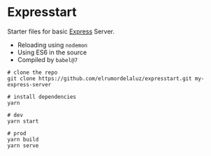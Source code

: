 # Expresstart

Starter files for basic [Express](https://expressjs.com/) Server.

- Reloading using `nodemon`
- Using ES6 in the source
- Compiled by `babel@7`

```
# clone the repo
git clone https://github.com/elrumordelaluz/expresstart.git my-express-server
```

```
# install dependencies
yarn
```

```
# dev
yarn start
```

```
# prod
yarn build
yarn serve
```
